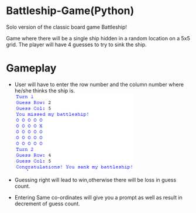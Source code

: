 # Battleship-Game(Python)

Solo version of the classic board game Battleship!

Game where there will be a single ship hidden in a random location on a 5x5 grid.
The player will have 4 guesses to try to sink the ship.

# Gameplay

* User will have to enter the  row number and the column number where he/she thinks the ship is.
![dda](https://github.com/VersatileVishal/Battleship/blob/master/img/Battleship%20Guessing%20right%20or%20wrong.PNG)


* Guessing right will lead to win,otherwise there will be loss in guess count.


* Entering Same co-ordinates will give you a prompt as well as result in decrement of guess count.


